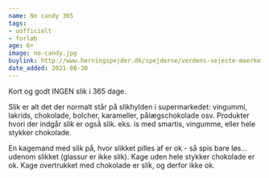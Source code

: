 ```yaml
---
name: No candy 365
tags:
- uofficielt
- forløb
age: 6+
image: no-candy.jpg
buylink: http://www.herningspejder.dk/spejderne/verdens-sejeste-maerke
date_added: 2021-08-30
---
```

Kort og godt INGEN slik i 365 dage.

Slik er alt det der normalt står på slikhylden i supermarkedet: vingummi, lakrids, chokolade, bolcher, karameller, pålægschokolade osv. Produkter hvori der indgår slik er også slik. eks. is med smartis, vingumme, eller hele stykker chokolade.

En kagemand med slik på, hvor slikket pilles af er ok - så spis bare løs... udenom slikket (glassur er ikke slik). Kage uden hele stykker chokolade er ok. Kage overtrukket med chokolade er slik, og derfor ikke ok.
